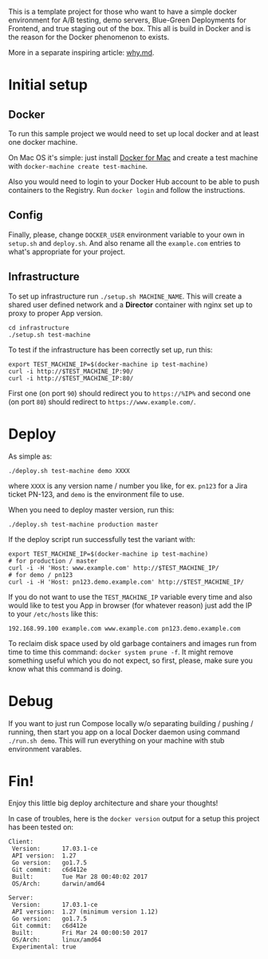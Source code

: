 This is a template project for those who want to have a simple docker environment for A/B testing, demo servers, Blue-Green Deployments for Frontend, and true staging out of the box. This all is build in Docker and is the reason for the Docker phenomenon to exists.

More in a separate inspiring article: [why.md](why.md).



# Initial setup

## Docker

To run this sample project we would need to set up local docker and at least one docker machine.

On Mac OS it's simple: just install [Docker for Mac](https://docs.docker.com/docker-for-mac/install/) and create a test machine with `docker-machine create test-machine`.

Also you would need to login to your Docker Hub account to be able to push containers to the Registry. Run `docker login` and follow the instructions.


## Config

Finally, please, change `DOCKER_USER` environment variable to your own in `setup.sh` and `deploy.sh`. And also rename all the `example.com` entries to what's appropriate for your project.


## Infrastructure

To set up infrastructure run `./setup.sh MACHINE_NAME`. This will create a shared user defined network and a **Director** container with nginx set up to proxy to proper App version.

    cd infrastructure
    ./setup.sh test-machine

To test if the infrastructure has been correctly set up, run this:

    export TEST_MACHINE_IP=$(docker-machine ip test-machine)
    curl -i http://$TEST_MACHINE_IP:90/
    curl -i http://$TEST_MACHINE_IP:80/

First one (on port `90`) should redirect you to `https://%IP%` and second one (on port `80`) should redirect to `https://www.example.com/`.



# Deploy

As simple as:

    ./deploy.sh test-machine demo XXXX

where `XXXX` is any version name / number you like, for ex. `pn123` for a Jira ticket PN-123, and `demo` is the environment file to use.

When you need to deploy master version, run this:

    ./deploy.sh test-machine production master

If the deploy script run successfully test the variant with:

    export TEST_MACHINE_IP=$(docker-machine ip test-machine)
    # for production / master
    curl -i -H 'Host: www.example.com' http://$TEST_MACHINE_IP/
    # for demo / pn123
    curl -i -H 'Host: pn123.demo.example.com' http://$TEST_MACHINE_IP/

If you do not want to use the `TEST_MACHINE_IP` variable every time and also would like to test you App in browser (for whatever reason) just add the IP to your `/etc/hosts` like this:

    192.168.99.100 example.com www.example.com pn123.demo.example.com

To reclaim disk space used by old garbage containers and images run from time to time this command: `docker system prune -f`. It might remove something useful which you do not expect, so first, please, make sure you know what this command is doing.



# Debug

If you want to just run Compose locally w/o separating building / pushing / running, then start you app on a local Docker daemon using command `./run.sh demo`. This will run everything on your machine with stub environment varables.



# Fin!

Enjoy this little big deploy architecture and share your thoughts!

In case of troubles, here is the `docker version` output for a setup this project has been tested on:

    Client:
     Version:      17.03.1-ce
     API version:  1.27
     Go version:   go1.7.5
     Git commit:   c6d412e
     Built:        Tue Mar 28 00:40:02 2017
     OS/Arch:      darwin/amd64

    Server:
     Version:      17.03.1-ce
     API version:  1.27 (minimum version 1.12)
     Go version:   go1.7.5
     Git commit:   c6d412e
     Built:        Fri Mar 24 00:00:50 2017
     OS/Arch:      linux/amd64
     Experimental: true

